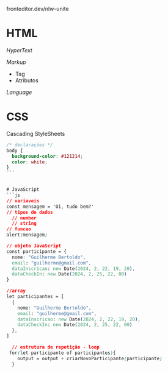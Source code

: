 fronteditor.dev/nlw-unite

# HTML

*HyperText*

*Markup*
- Tag
- Atributos

*Language*


# CSS
Cascading StyleSheets

```css 
/* declarações */
body {
  background-color: #121214;
  color: white;
}
´´´


# JavaScript
```js 
// variaveis
const mensagem = 'Oi, tudo bem?'
// tipos de dados
  // number
  // string
// funcao
alert(mensagem)

// objeto JavaScript
const participante = {
  nome: "Guilherme Bertoldo",
  email: "guilherme@gmail.com",
  dataInscricao: new Date(2024, 2, 22, 19, 20),
  dataCheckIn: new Date(2024, 2, 25, 22, 00)
}

//array
let participantes = [
  {
    nome: "Guilherme Bertoldo",
    email: "guilherme@gmail.com",
    dataInscricao: new Date(2024, 2, 22, 19, 20),
    dataCheckIn: new Date(2024, 2, 25, 22, 00)
  },
]

  // estrutura de repetição - loop
 for(let participante of participantes){
    output = output + criarNovoParticipante(participante)
  }
```